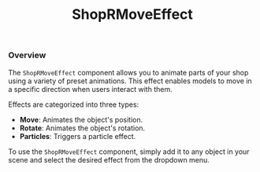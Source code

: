 ﻿---
title: ShopRMoveEffect
sidebar_position: 20
---

### Overview
The `ShopRMoveEffect` component allows you to animate parts of your shop using a variety of preset animations. This effect enables models to move in a specific direction when users interact with them.

Effects are categorized into three types:
- **Move**: Animates the object's position.
- **Rotate**: Animates the object's rotation.
- **Particles**: Triggers a particle effect.

To use the `ShopRMoveEffect` component, simply add it to any object in your scene and select the desired effect from the dropdown menu.